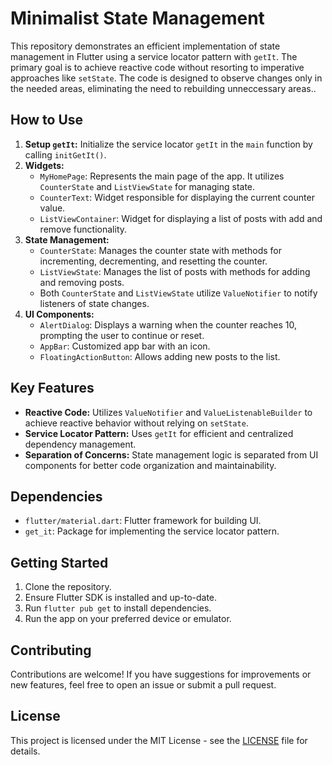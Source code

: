 # Minimalist State Management

This repository demonstrates an efficient implementation of state management in Flutter using a service locator pattern with `getIt`. The primary goal is to achieve reactive code without resorting to imperative approaches like `setState`. The code is designed to observe changes only in the needed areas, eliminating the need to rebuilding unneccessary areas..

## How to Use

1. **Setup `getIt`:** Initialize the service locator `getIt` in the `main` function by calling `initGetIt()`.
2. **Widgets:**
   - `MyHomePage`: Represents the main page of the app. It utilizes `CounterState` and `ListViewState` for managing state.
   - `CounterText`: Widget responsible for displaying the current counter value.
   - `ListViewContainer`: Widget for displaying a list of posts with add and remove functionality.
3. **State Management:**
   - `CounterState`: Manages the counter state with methods for incrementing, decrementing, and resetting the counter.
   - `ListViewState`: Manages the list of posts with methods for adding and removing posts.
   - Both `CounterState` and `ListViewState` utilize `ValueNotifier` to notify listeners of state changes.
4. **UI Components:**
   - `AlertDialog`: Displays a warning when the counter reaches 10, prompting the user to continue or reset.
   - `AppBar`: Customized app bar with an icon.
   - `FloatingActionButton`: Allows adding new posts to the list.

## Key Features

- **Reactive Code:** Utilizes `ValueNotifier` and `ValueListenableBuilder` to achieve reactive behavior without relying on `setState`.
- **Service Locator Pattern:** Uses `getIt` for efficient and centralized dependency management.
- **Separation of Concerns:** State management logic is separated from UI components for better code organization and maintainability.

## Dependencies

- `flutter/material.dart`: Flutter framework for building UI.
- `get_it`: Package for implementing the service locator pattern.

## Getting Started

1. Clone the repository.
2. Ensure Flutter SDK is installed and up-to-date.
3. Run `flutter pub get` to install dependencies.
4. Run the app on your preferred device or emulator.

## Contributing

Contributions are welcome! If you have suggestions for improvements or new features, feel free to open an issue or submit a pull request.

## License

This project is licensed under the MIT License - see the [LICENSE](LICENSE) file for details.
